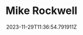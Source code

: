 ---
title: "Mike Rockwell"
category: "IndieWeb & Personal Blogs"
site_url: https://initialcharge.net
feed_url: https://initialcharge.net/feed/
date: 2023-11-29T11:36:54.791911Z
domain: initialcharge.net

---